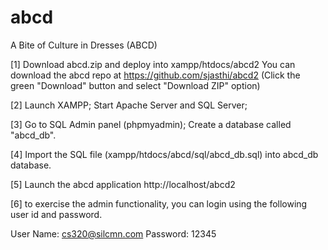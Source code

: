 # abcd

A Bite of Culture in Dresses (ABCD)


[1] Download abcd.zip and deploy into xampp/htdocs/abcd2
You can download the abcd repo at https://github.com/sjasthi/abcd2
(Click the green "Download" button and select "Download ZIP" option)

[2] Launch XAMPP; Start Apache Server and SQL Server; 

[3] Go to SQL Admin panel (phpmyadmin); Create a database called "abcd_db".

[4] Import the SQL file (xampp/htdocs/abcd/sql/abcd_db.sql) into abcd_db database.

[5] Launch the abcd application
http://localhost/abcd2

[6] to exercise the admin functionality, you can login using the following user id and password.

User Name: cs320@silcmn.com
Password: 12345
